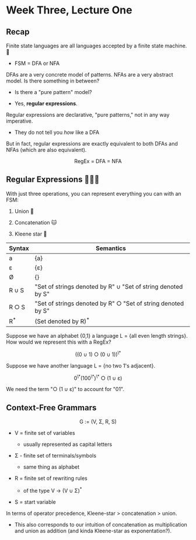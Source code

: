 # Week Three, Lecture One

## Recap

Finite state languages are all languages accepted by a finite state machine. 🤖

- FSM = DFA or NFA

DFAs are a very concrete model of patterns. NFAs are a very abstract model. Is there something in between?

- Is there a "pure pattern" model?

- Yes, **regular expressions**.

Regular expressions are declarative, "pure patterns," not in any way imperative.

- They do not tell you *how* like a DFA

But in fact, regular expressions are exactly equivalent to both DFAs and NFAs (which are also equivalent).

<div align="center">
RegEx = DFA = NFA
</div>

## Regular Expressions :unicorn::cat::star2:

With just three operations, you can represent everything you can with an FSM:

1. Union 🦄

2. Concatenation 🐱

3. Kleene star 🌟

| Syntax        | Semantics                                                        |
| ------------- | ---------------------------------------------------------------- |
| a             | {a}                                                              |
| ε             | {ε}                                                              |
| Ø             | {}                                                               |
| R ∪ S     | "Set of strings denoted by R" ∪ "Set of string denoted by S" |
| R ○ S     | "Set of strings denoted by R" ○ "Set of string denoted by S" |
| R<sup>*</sup> | (Set denoted by R)<sup>*</sup>                                   |

Suppose we have an alphabet {0,1} a language L = {all even length strings}. How would we represent this with a RegEx?

<div align="center">
((0 ∪ 1) ○ (0 ∪ 1))<sup>\*</sup>
</div>

Suppose we have another language L = {no two 1's adjacent}.

<div align="center">
0<sup>\*</sup>(100<sup>\*</sup>)<sup>\*</sup> ○ (1 ∪ ε)
</div>

We need the term "○ (1 ∪ ε)" to account for "01".

## Context-Free Grammars

<div align="center">
G := (V, Σ, R, S)
</div>

- V = finite set of variables
  
  - usually represented as capital letters

- Σ - finite set of terminals/symbols
  
  - same thing as alphabet

- R = finite set of rewriting rules
  
  - of the type V → (V ∪ Σ)<sup>\*</sup>

- S = start variable

In terms of operator precedence, Kleene-star > concatenation > union.

- This also corresponds to our intuition of concatenation as multiplication and union as addition (and kinda Kleene-star as exponentation?).


